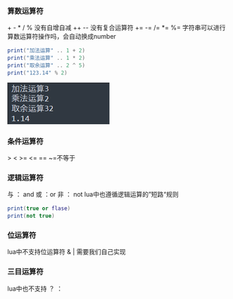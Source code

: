 ### 算数运算符
\+ - \* / %
没有自增自减 ++ -- 
没有复合运算符 += -= /= \*= \%=
字符串可以进行算数运算符操作吗，会自动换成number
```lua
print("加法运算" .. 1 + 2)
print("乘法运算" .. 1 * 2)
print("取余运算" .. 2 ^ 5)
print("123.14" % 2)
```
![](../../../img/beishang20241227183042237.png)
### 条件运算符
\> < >= <= == 
~=不等于
### 逻辑运算符
与 ： and
或 ：or
非 ： not
lua中也遵循逻辑运算的”短路“规则
```lua
print(true or flase)
print(not true)
```
### 位运算符
lua中不支持位运算符 & |
需要我们自己实现
### 三目运算符
lua中也不支持 ？ ：